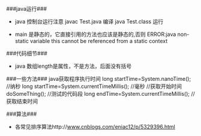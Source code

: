 ###java运行###
* java 控制台运行注意
javac Test.java 编译
java Test.class 运行

* main 是静态的，它直接引用的方法也应该是静态的,否则
ERROR:java non-static variable this cannot be referenced from a static context 

###代码细节###
* java 数组length是属性，不是方法，后面没有括号

###一些方法###
java获取程序执行时间 
long startTime=System.nanoTime(); //纳秒
long startTime=System.currentTimeMillis(); //毫秒  //获取开始时间
doSomeThing();  //测试的代码段
long endTime=System.currentTimeMillis(); //获取结束时间

###算法###
* 各常见排序算法http://www.cnblogs.com/eniac12/p/5329396.html









